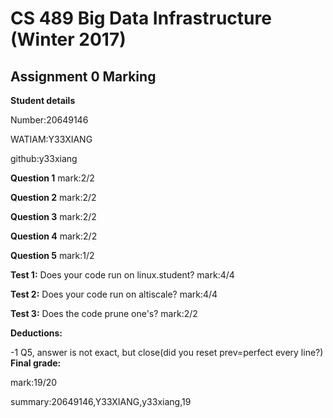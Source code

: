 # CS 489 Big Data Infrastructure (Winter 2017)
## Assignment 0 Marking
**Student details**

Number:20649146

WATIAM:Y33XIANG

github:y33xiang

**Question 1**
mark:2/2

**Question 2**
mark:2/2

**Question 3**
mark:2/2

**Question 4**
mark:2/2

**Question 5**
mark:1/2

**Test 1:** Does your code run on linux.student?
mark:4/4

**Test 2:** Does your code run on altiscale?
mark:4/4

**Test 3:** Does the code prune one's?
mark:2/2

**Deductions:**

-1 Q5, answer is not exact, but close(did you reset prev=perfect every line?)
**Final grade:**

mark:19/20

summary:20649146,Y33XIANG,y33xiang,19
